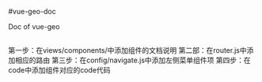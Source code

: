 #vue-geo-doc

Doc of vue-geo

##
第一步：在views/components/中添加组件的文档说明
第二部：在router.js中添加相应的路由
第三步：在config/navigate.js中添加左侧菜单组件项
第四步：在code中添加组件对应的code代码